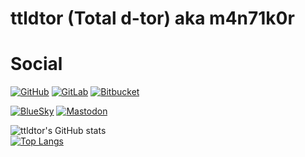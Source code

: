 # ttldtor (Total d-tor) aka m4n71k0r

# Social

[![GitHub](https://img.shields.io/github/followers/ttldtor?style=flat)](https://github.com/ttldtor) 
[![GitLab](https://img.shields.io/badge/GitLab-ttldtor-E24329)](https://gitlab.com/ttldtor) 
[![Bitbucket](https://img.shields.io/badge/Bitbucket-ttldtor-blue)](https://bitbucket.org/ttldtor)

[![BlueSky](https://img.shields.io/badge/BlueSky-ttldtor-00F5FF)](https://bsky.app/profile/ttldtor.bsky.social) 
[![Mastodon](https://img.shields.io/badge/Mastodon-ttldtor-563ACC)](https://mastodon.social/@ttldtor) 

![ttldtor's GitHub stats](https://github-readme-stats.vercel.app/api?username=ttldtor\&show_icons=true\&show=reviews,discussions_started,discussions_answered,prs_merged,prs_merged_percentage)  
[![Top Langs](https://github-readme-stats.vercel.app/api/top-langs/?username=ttldtor&langs_count=10)](https://github.com/ttldtor)

<!--
**ttldtor/ttldtor** is a ✨ _special_ ✨ repository because its `README.md` (this file) appears on your GitHub profile.

Here are some ideas to get you started:

- 🔭 I’m currently working on ...
- 🌱 I’m currently learning ...
- 👯 I’m looking to collaborate on ...
- 🤔 I’m looking for help with ...
- 💬 Ask me about ...
- 📫 How to reach me: ...
- 😄 Pronouns: ...
- ⚡ Fun fact: ...
-->

